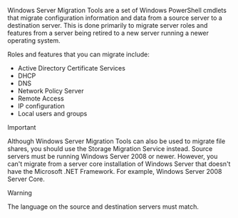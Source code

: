 Windows Server Migration Tools are a set of Windows PowerShell cmdlets that migrate configuration information and data from a source server to a destination server. This is done primarily to migrate server roles and features from a server being retired to a new server running a newer operating system.

Roles and features that you can migrate include:

- Active Directory Certificate Services
- DHCP
- DNS
- Network Policy Server
- Remote Access
- IP configuration
- Local users and groups

> [!IMPORTANT]
> Although Windows Server Migration Tools can also be used to migrate file shares, you should use the Storage Migration Service instead.
Source servers must be running Windows Server 2008 or newer. However, you can't migrate from a server core installation of Windows Server that doesn't have the Microsoft .NET Framework. For example, Windows Server 2008 Server Core.

> [!WARNING]
> The language on the source and destination servers must match.
